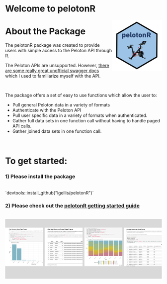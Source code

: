# Welcome to pelotonR

<img src="logo.png" width="160px" align="right" />

# About the Package

The pelotonR package was created to provide users with simple access to the Peloton API through R.  

The Peloton APIs are unsupported.  However, [there are some really great unofficial swagger docs](https://app.swaggerhub.com/apis/DovOps/peloton-unofficial-api/0.2.3) which I used to familiarize myself with the API.

<br/>

The package offers a set of easy to use functions which allow the user to:
	
* Pull general Peloton data in a variety of formats
* Authenticate with the Peloton API
* Pull user specific data in a variety of formats when authenticated.
* Gather full data sets in one function call without having to handle paged API calls.
* Gather joined data sets in one function call.

<br/>

# To get started:

### 1) Please install the package
<br/>
 `devtools::install_github("lgellis/pelotonR")`
<br/>
 
### 2) Please check out the [pelotonR getting started guide](https://lgellis.github.io/pelotonR/)
<br/>
<a href="https://lgellis.github.io/pelotonR/">
<img src="tutorial-preview.png" width="900px" align="center" />
</a>
